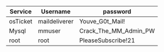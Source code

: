 | Service  | Username      | password              |
| -------- | ------------- | --------------------- |
| osTicket | maildeliverer | Youve_G0t_Mail!       |
| Mysql    | mmuser        | Crack_The_MM_Admin_PW |
|root| root |PleaseSubscribe!21 |